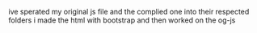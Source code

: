 ive sperated my original js file and the complied one into their respected folders
i made the html with bootstrap and then worked on the og-js